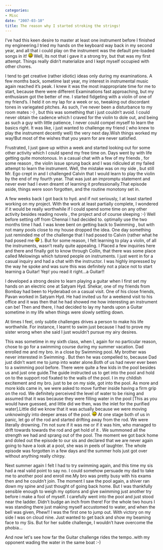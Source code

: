 ```yaml
---
categories:
- Misc
date: "2007-03-10"
title: The reason why I started stroking the strings!
---
```


I’ve had this keen desire to master at least one instrument before I finished my engineering.I tried my hands on the keyboard way back in my second year, and all that i could play on the instrument was the default pre-loaded songs in it! ![)](images/icon_smile.gif) Well, its not that i gave it a strong try, but that was my first attempt. Things really didn’t materialize and I kept myself occupied with other chores.

I tend to get creative (rather idiotic) ideas only during my examinations. A few months back, sometime last year, my interest in instrumental music again reached it’s peak. I knew it was the most inappropriate time for me to start, because there were different Examinations fast approaching, but my enthusiasm got the better of me. I started fidgeting with a violin of one of my friend’s. I held it on my lap for a week or so, tweaking out discordant tones in variegated pitches. As such, I’ve never been a disturbance to my room mates :-) , but this was something that i just couldn’t avoid. I could never obtain the cadence which I craved for the violin to dole out, and being as such a guy with little patience, I never could compel myself to learn the basics right. It was like, i just wanted to challenge my friend ( who knew to play the instrument decently well) the very next day.Wish things worked my way!But most of the wishes that you yearn for are never satisfied.

Frustrated, I just gave up within a week and started looking out for some other activity which I could spend my free time on. Days went by with life getting quite monotonous. In a casual chat with a few of my friends , for some reason , the violin issue sprung back and I was ridiculed at my failed attempt to learn the instrument. Well, the mistake was on my side , but still Mr. Ego crept in and I challenged Calvin that I would learn to play the violin by the end of my fourth year. That was just an impromptu statement and never ever had I even dreamt of learning it professionally.That episode aside, things were soon forgotten, and the routine monotony set in.

A few weeks back I got back to hyd. and if not seriously, I at least started working on my project. With the work at least partially complete, I wondered if it would be really worthwhile if I could spend some time on any other activity besides reading novels , the project and of course sleeping :-) Well before setting off from Chennai I had decided to. optimally use the two months time I had. I was knee bent on getting back to Swimming , but with not many pools close to my house dropped the idea. One day something just reminded me of the challenge that I had posed to Calvin (rather what he had posed me ![)](images/icon_smile.gif) ). But for some reason, I felt learning to play a violin, of all the instruments, wasn’t really quite appealing. I Placed a few inquiries here and there and finally got to know through Collin, that there was some place called Melowings which tutored people on instruments. I just went in for a casual inquiry and had a chat with the instructor. I was highly impressed by the way he spoke and was sure this was definitely not a place not to start learning a Guitar! Yep! you read it right…a Guitar!!

I developed a strong desire to learn playing a guitar when I first set my hands on an electric one at Satyam Hyd. Shekar, one of my friends from Bombay had been to Hyderabad on a casual visit. One of his close friends, Pavan worked in Satyam Hyd. He had invited us for a weekend visit to his office and it was then that he had showed me how interesting an instrument can be! Then and there, I had decided to lay my hands upon a Guitar sometime in my life when things were slowly settling down.

At times I feel, only subtle challenges drives a person to make his life worthwhile. For instance, I learnt to swim just because I had to prove my sister wrong when she said I just wouldn’t pursue my airy desires.

This was sometime in my sixth class, when I, again for no particular reason, chose to go for a swimming course during my summer vacation. Dad enrolled me and my bro. in a close by Swimming pool. My brother was never interested in Swimming . But then he was compelled to, because Dad just didn’t want me to jump into water alone.Both of us had never ever been to a swimming pool before. There were quite a few kids in the pool besides us and just one guide.The guide instructed us to get into the pool and hold on to the support rod fixated to the walls of the pool. I in my childish excitement and my bro. just to be on my side, got into the pool. As more and more kids came in, we were asked to move further inside having a firm grip on the rod. We definitely perceived the level of water to be rising and assumed that it was because they were filling water in the pool \[This as you would have guessed, and little did we then, was the inlet for the purified water\].Little did we know that it was actually because we were moving unknowingly into deeper areas of the pool. ![)](images/icon_smile.gif) At one stage both of us in panic, let go of the rod and started drifting away from the rod. We were literally drowning. I’m not sure if it was me or if it was him, who managed to drift towards towards the rod and get hold of it . We summoned all the strength we had and sprang out of the pool. The moment we got back home and doled out the episode to our sis and declared that we are never again going to have a look at a pool, she was in peels of laughter. The whole episode was forgotten in a few days and the summer hols just got over without anything really chirpy.

Next summer again I felt I had to try swimming again, and this time my sis had a real valid point to say no. I could somehow persuade my dad to take me to another pool and enroll me.My bro was pretty busy with his exams then and he couldn’t join. The moment I saw the pool again, a shiver ran down my spine and just thought of going back home. But I was thankfully sensible enough to weigh my options and give swimming just another try before i make a fool of myself. I carefully went into the pool and just stood near the ladder. Didn’t budge an inch from there! For the whole two hours I was standing there just making myself accustomed to water, and when the bell was given, Phew!! I was the first one to jump out. With victory on my side I was on cloud nine. Just wanted to get back and show my beaming face to my Sis. But for her subtle challenge, I wouldn’t have overcome the phobia…

And now let's see how far the Guitar challenge rides the tempo..with my opponent wading the water in the same boat :-)

